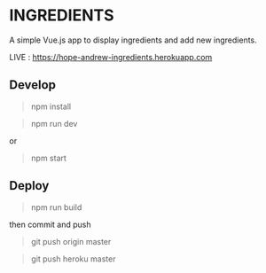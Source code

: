 # INGREDIENTS 

A simple Vue.js app to display ingredients and add new ingredients. 

LIVE : https://hope-andrew-ingredients.herokuapp.com

## Develop
> npm install 

> npm run dev 

or 

> npm start 


## Deploy 

> npm run build

then commit and push 

> git push origin master

> git push heroku master